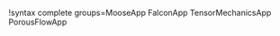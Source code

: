 !syntax complete groups=MooseApp
                        FalconApp
                        TensorMechanicsApp
                        PorousFlowApp
